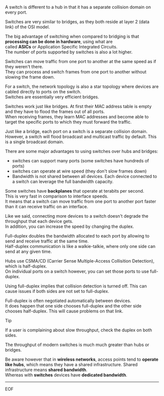 A switch is different to a hub in that it has a separate collision domain on every port.

Switches are very similar to bridges, as they both reside at layer 2 (data link) of the OSI model.  

The big advantage of switching when compared to bridging is that **processing can be done in hardware**, using what are  
called **ASICs** or Application Specific Integrated Circuits.  
The number of ports supported by switches is also a lot higher.  

Switches can move traffic from one port to another at the same speed as if they weren't there.  
They can process and switch frames from one port to another without slowing the frame down.  

For a switch, the network topology is also a star topology where devices are cabled directly to ports on the switch.  
Switches are essentially very efficient bridges.  

Switches work just like bridges. At first their MAC address table is empty and they have to flood the frames out of all ports.  
When receiving frames, they learn MAC addresses and become able to target the specific ports to which they must forward the traffic.  

Just like a bridge, each port on a switch is a separate collision domain.  
However, a switch will flood broadcast and multicast traffic by default. This is a single broadcast domain.   

There are some major advantages to using switches over hubs and bridges:
- switches can support many ports (some switches have hundreds of ports)
- switches can operate at wire speed (they don't slow frames down)
- Bandwidth is not shared between all devices. Each device connected to a switch can leverage the full bandwidth capacity.

Some switches have **backplanes** that operate at terabits per second.  
This is very fast in comparison to interface speeds.  
It means that a switch can move traffic from one port to another port faster than it can receive traffic on an interface.  

Like we said, connecting more devices to a switch doesn't degrade the throughput that each device gets.  
In addition, you can increase the speed by changing the duplex.  

Full-duplex doubles the bandwidth allocated to each port by allowing to send and receive traffic at the same time.  
Half-duplex communication is like a walkie-talkie, where only one side can send at any given time.  

Hubs use CSMA/CD (Carrier Sense Multiple-Access Collisition Detection), which is half-duplex.  
On individual ports on a switch however, you can set those ports to use full-duplex.  

Using full-duplex implies that collision detection is turned off. This can cause issues if both sides are not set to full-duplex.  

Full-duplex is often negotiated automatically between devices.  
It does happen that one side chooses full-duplex and the other side chooses half-duplex. This will cause problems on that link.  

>[!tip]
>If a user is complaining about slow throughput, check the duplex on both sides.

The throughput of modern switches is much much greater than hubs or bridges.  

Be aware however that in **wireless networks**, access points tend to **operate like hubs**, which means they have a shared infrastructure.
Shared infrastructure means **shared bandwidth**.  
Whereas with **switches** devices have **dedicated bandwidth**.


---
EOF
